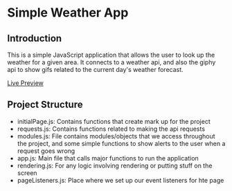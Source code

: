 # Simple Weather App

## Introduction
This is a simple JavaScript application that allows the user to look up the weather for a given area. It connects to 
a weather api, and also the giphy api to show gifs related to the current day's weather forecast.

[Live Preview](https://knguyen-dev.github.io/project-todo-list/)

## Project Structure
-   initialPage.js: Contains functions that create mark up for the project
-   requests.js: Contains functions related to making the api requests
-   modules.js: File contains modules/objects that we access throughout the project, and some simple functions to show alerts to the user when a request goes wrong
-   app.js: Main file that calls major functions to run the application
-   rendering.js: For any logic involving rendering or putting stuff on the screen
-   pageListeners.js: Place where we set up our event listeners for hte page